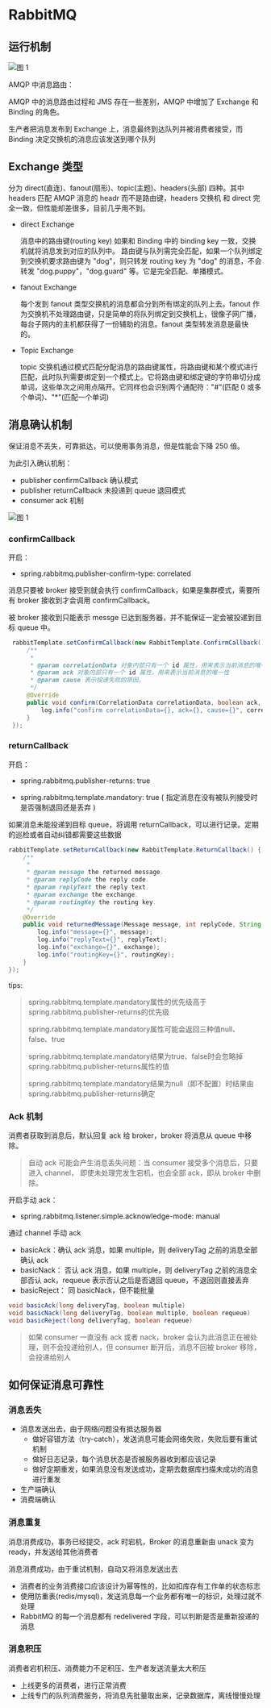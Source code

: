 # RabbitMQ

## 运行机制

![图 1](../../.image/3848fc9397847f7b260ec211b923b073872a8790d26248479958c5513c27e271.png)  


AMQP 中消息路由：

AMQP 中的消息路由过程和 JMS 存在一些差别，AMQP 中增加了 Exchange 和 Binding 的角色。

生产者把消息发布到 Exchange 上，消息最终到达队列并被消费者接受，而 Binding 决定交换机的消息应该发送到哪个队列

## Exchange 类型

分为 direct(直连)、fanout(扇形)、topic(主题)、headers(头部) 四种。其中 headers 匹配 AMQP 消息的 headr 而不是路由键，headers 交换机 和 direct 完全一致，但性能却差很多，目前几乎用不到。

- direct Exchange
  
  消息中的路由键(routing key) 如果和 Binding 中的 binding key 一致，交换机就将消息发到对应的队列中。
  路由键与队列需完全匹配，如果一个队列绑定到交换机要求路由键为 "dog"，则只转发 routing key 为 "dog" 的消息，不会转发 "dog.puppy"，"dog.guard" 等。它是完全匹配、单播模式。

- fanout Exchange
  
  每个发到 fanout 类型交换机的消息都会分到所有绑定的队列上去。fanout 作为交换机不处理路由键，只是简单的将队列绑定到交换机上，很像子网广播，每台子网内的主机都获得了一份辅助的消息。fanout 类型转发消息是最快的。

- Topic Exchange
  
  topic 交换机通过模式匹配分配消息的路由键属性，将路由键和某个模式进行匹配，此时队列需要绑定到一个模式上。它将路由键和绑定键的字符串切分成单词，这些单次之间用点隔开。它同样也会识别两个通配符："#"(匹配 0 或多个单词)、"*"(匹配一个单词)

## 消息确认机制

保证消息不丢失，可靠抵达，可以使用事务消息，但是性能会下降 250 倍。

为此引入确认机制：

- publisher confirmCallback 确认模式
- publisher returnCallback 未投递到 queue 退回模式
- consumer ack 机制

![图 1](../../.image/956b2fde1e279521d43e04d86d455cc951dedbc4f862eabe60797da8a8cd3c4b.png)  

### confirmCallback

开启：

- spring.rabbitmq.publisher-confirm-type: correlated

消息只要被 broker 接受到就会执行 confirmCallback，如果是集群模式，需要所有 broker 接收到才会调用 confirmCallback。

被 broker 接收到只能表示 messge 已达到服务器，并不能保证一定会被投递到目标 queue 中。

```java
 rabbitTemplate.setConfirmCallback(new RabbitTemplate.ConfirmCallback() {
     /**
      *
      * @param correlationData 对象内部只有一个 id 属性，用来表示当前消息的唯一性
      * @param ack 对象内部只有一个 id 属性，用来表示当前消息的唯一性
      * @param cause 表示投递失败的原因。
      */
     @Override
     public void confirm(CorrelationData correlationData, boolean ack, String cause) {
         log.info("confirm correlationData={}, ack={}, cause={}", correlationData, ack, cause);
     }
 });
```

### returnCallback

开启：

- spring.rabbitmq.publisher-returns: true

- spring.rabbitmq.template.mandatory: true ( 指定消息在没有被队列接受时是否强制退回还是丢弃 )

如果消息未能投递到目标 queue，将调用 returnCallback，可以进行记录。定期的巡检或者自动纠错都需要这些数据

```java
rabbitTemplate.setReturnCallback(new RabbitTemplate.ReturnCallback() {
    /**
     *
     * @param message the returned message.
     * @param replyCode the reply code.
     * @param replyText the reply text.
     * @param exchange the exchange.
     * @param routingKey the routing key.
     */
    @Override
    public void returnedMessage(Message message, int replyCode, String replyText, String exchange, String routingKey) {
        log.info("message={}", message);
        log.info("replyText={}", replyText);
        log.info("exchange={}", exchange);
        log.info("routingKey={}", routingKey);
    }
});
```

tips:
> spring.rabbitmq.template.mandatory属性的优先级高于spring.rabbitmq.publisher-returns的优先级
>
> spring.rabbitmq.template.mandatory属性可能会返回三种值null、false、true
>
> spring.rabbitmq.template.mandatory结果为true、false时会忽略掉spring.rabbitmq.publisher-returns属性的值
>
> spring.rabbitmq.template.mandatory结果为null（即不配置）时结果由spring.rabbitmq.publisher-returns确定

### Ack 机制

消费者获取到消息后，默认回复 ack 给 broker，broker 将消息从 queue 中移除。

> 自动 ack 可能会产生消息丢失问题：当 consumer 接受多个消息后，只要进入 channel， 即使未处理完发生宕机，也会全部 ack，即从 broker 中删除。

开启手动 ack：

- spring.rabbitmq.listener.simple.acknowledge-mode: manual

通过 channel 手动 ack

- basicAck：确认 ack 消息，如果 multiple，则 deliveryTag 之前的消息全部确认 ack
- basicNack： 否认 ack 消息，如果 multiple，则 deliveryTag 之前的消息全部否认 ack，requeue 表示否认之后是否退回 queue，不退回则直接丢弃
- basicReject： 同 basicNack，但不能批量

```java
void basicAck(long deliveryTag, boolean multiple)
void basicNack(long deliveryTag, boolean multiple, boolean requeue)
void basicReject(long deliveryTag, boolean requeue)
```

> 如果 consumer 一直没有 ack 或者 nack，broker 会认为此消息正在被处理，则不会投递给别人，但 consumer 断开后，消息不回被 broker 移除，会投递给别人

## 如何保证消息可靠性

### 消息丢失

- 消息发送出去，由于网络问题没有抵达服务器
  - 做好容错方法（try-catch），发送消息可能会网络失败，失败后要有重试机制
  - 做好日志记录，每个消息状态是否被服务器收到都应该记录
  - 做好定期重发，如果消息没有发送成功，定期去数据库扫描未成功的消息进行重发
- 生产端确认
- 消费端确认

### 消息重复

消息消费成功，事务已经提交，ack 时宕机，Broker 的消息重新由 unack 变为 ready，并发送给其他消费者

消息消费成功，由于重试机制，自动又将消息发送出去

- 消费者的业务消费接口应该设计为幂等性的，比如扣库存有工作单的状态标志
- 使用防重表(redis/mysql)，发送消息每一个业务都有唯一的标识，处理过就不处理
- RabbitMQ 的每一个消息都有 redelivered 字段，可以判断是否是重新投递的消息

### 消息积压

消费者宕机积压、消费能力不足积压、生产者发送流量太大积压

- 上线更多的消费者，进行正常消费
- 上线专门的队列消费服务，将消息先批量取出来，记录数据库，离线慢慢处理
